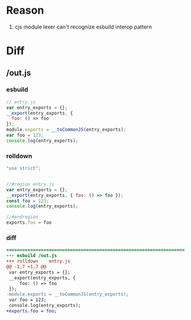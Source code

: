 # Reason
1. cjs module lexer can't recognize esbuild interop pattern
# Diff
## /out.js
### esbuild
```js
// entry.js
var entry_exports = {};
__export(entry_exports, {
  foo: () => foo
});
module.exports = __toCommonJS(entry_exports);
var foo = 123;
console.log(entry_exports);
```
### rolldown
```js
"use strict";


//#region entry.js
var entry_exports = {};
__export(entry_exports, { foo: () => foo });
const foo = 123;
console.log(entry_exports);

//#endregion
exports.foo = foo

```
### diff
```diff
===================================================================
--- esbuild	/out.js
+++ rolldown	entry.js
@@ -1,7 +1,7 @@
 var entry_exports = {};
 __export(entry_exports, {
     foo: () => foo
 });
-module.exports = __toCommonJS(entry_exports);
 var foo = 123;
 console.log(entry_exports);
+exports.foo = foo;

```